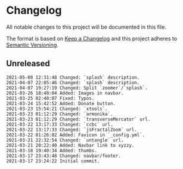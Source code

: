 # Changelog

All notable changes to this project will be documented in this file.

The format is based on [Keep a Changelog](http://keepachangelog.com/en/1.0.0/)
and this project adheres to [Semantic Versioning](http://semver.org/spec/v2.0.0.html).

## Unreleased

```
2021-05-08 12:31:48 Changed: `splash` description.
2021-04-07 22:05:46 Changed: `splash` description.
2021-04-07 19:27:19 Changed: Split `zoomer`/`splash`.
2021-03-26 18:40:04 Added: Images in navbar.
2021-03-25 02:40:07 Fixed: Typos.
2021-03-24 15:42:52 Added: Donate button.
2021-03-23 15:54:21 Changed: `xtools`.
2021-03-23 01:12:29 Changed: `armonika`.
2021-03-23 01:12:29 Changed: `transverseMercator` url.
2021-03-22 13:17:33 Changed: `ccbc` url.
2021-03-22 13:17:33 Changed: `jsFractalZoom` url.
2021-03-22 01:26:02 Added: Favicon in `_config.yml`.
2021-03-21 22:32:54 Changed: `untangle` url.
2021-03-21 20:22:40 Added: Navbar link to xyzzy.
2021-03-18 19:40:34 Added: thumbs.
2021-03-17 23:43:48 Changed: navbar/footer.
2021-03-17 23:24:22 Initial commit.
```
